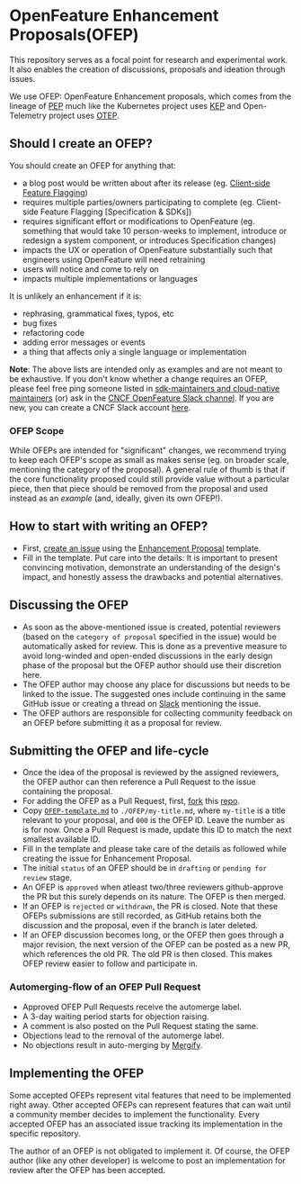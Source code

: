 # OpenFeature Enhancement Proposals(OFEP)

This repository serves as a focal point for research and experimental work.
It also enables the creation of discussions, proposals and ideation through issues.

We use OFEP: OpenFeature Enhancement proposals, which comes from the lineage of [PEP](https://peps.python.org/pep-0001/) much like the Kubernetes project uses [KEP](https://github.com/kubernetes/enhancements/blob/master/keps/README.md) and Open-Telemetry project uses [OTEP](https://github.com/open-telemetry/oteps/blob/main/README.md).

## Should I create an OFEP?

You should create an OFEP for anything that:

- a blog post would be written about after its release (eg. [Client-side Feature Flagging](https://openfeature.dev/blog/catering-to-the-client-side))
- requires multiple parties/owners participating to complete (eg. Client-side Feature Flagging [Specification & SDKs])
- requires significant effort or modifications to OpenFeature (eg. something that would take 10 person-weeks to implement, introduce or redesign a system component, or introduces Specification changes)
- impacts the UX or operation of OpenFeature substantially such that engineers using OpenFeature will need retraining
- users will notice and come to rely on
- impacts multiple implementations or languages

It is unlikely an enhancement if it is:
- rephrasing, grammatical fixes, typos, etc
- bug fixes
- refactoring code
- adding error messages or events
- a thing that affects only a single language or implementation

**Note**: The above lists are intended only as examples and are not meant to be exhaustive. If you don't know whether a change requires an OFEP, please feel free ping someone listed in [sdk-maintainers and cloud-native maintainers](https://github.com/orgs/open-feature/teams) (or) ask in the [CNCF OpenFeature Slack channel](https://cloud-native.slack.com/archives/C0344AANLA1). If you are new, you can create a CNCF Slack account [here](https://slack.cncf.io/).

### OFEP Scope

While OFEPs are intended for "significant" changes, we recommend trying to keep each OFEP's scope as small as makes sense (eg. on broader scale, mentioning the category of the proposal). A general rule of thumb is that if the core functionality proposed could still provide value without a particular piece, then that piece should be removed from the proposal and used instead as an *example* (and, ideally, given its own OFEP!).

## How to start with writing an OFEP? 

- First, [create an issue](https://docs.github.com/en/issues/tracking-your-work-with-issues/creating-an-issue) using the [Enhancement Proposal](https://github.com/open-feature/ofep/issues/new?labels=OFEP&projects=&template=Proposal.yaml&title=%5BProposal%5D+) template.
- Fill in the template. Put care into the details: It is important to present convincing motivation, demonstrate an understanding of the design's impact, and honestly assess the drawbacks and potential alternatives.

## Discussing the OFEP

- As soon as the above-mentioned issue is created, potential reviewers (based on the `category of proposal` specified in the issue) would be automatically asked for review. This is done as a preventive measure to avoid long-winded and open-ended discussions in the early design phase of the proposal but the OFEP author should use their discretion here.
- The OFEP author may choose any place for discussions but needs to be linked to the issue. The suggested ones include continuing in the same GitHub issue or creating a thread on [Slack](https://cloud-native.slack.com/archives/C0344AANLA1) mentioning the issue. 
- The OFEP authors are responsible for collecting community feedback on an OFEP before submitting it as a proposal for review. 

## Submitting the OFEP and life-cycle

- Once the idea of the proposal is reviewed by the assigned reviewers, the OFEP author can then reference a Pull Request to the issue containing the proposal. 
- For adding the OFEP as a Pull Request, first, [fork](https://help.github.com/en/articles/fork-a-repo) this [repo](https://github.com/open-feature/ofep).
- Copy [`OFEP-template.md`](./OFEP-template.md) to `./OFEP/my-title.md`, where `my-title` is a title relevant to your proposal, and `000` is the OFEP ID. Leave the number as is for now. Once a Pull Request is made, update this ID to match the next smallest available ID.
- Fill in the template and please take care of the details as followed while creating the issue for Enhancement Proposal.
- The initial `status` of an OFEP should be in `drafting` or `pending for review` stage.
- An OFEP is `approved` when atleast two/three reviewers github-approve the PR but this surely depends on its nature. The OFEP is then merged.
- If an OFEP is `rejected` or `withdrawn`, the PR is closed. Note that these OFEPs submissions are still recorded, as GitHub retains both the discussion and the proposal, even if the branch is later deleted.
- If an OFEP discussion becomes long, or the OFEP then goes through a major revision, the next version of the OFEP can be posted as a new PR, which references the old PR. The old PR is then closed. This makes OFEP review easier to follow and participate in.

### Automerging-flow of an OFEP Pull Request

- Approved OFEP Pull Requests receive the automerge label.
- A 3-day waiting period starts for objection raising.
- A comment is also posted on the Pull Request stating the same.
- Objections lead to the removal of the automerge label.
- No objections result in auto-merging by [Mergify](https://mergify.com).

## Implementing the OFEP

Some accepted OFEPs represent vital features that need to be implemented right away. Other accepted OFEPs can represent features that can wait until a community member decides to implement the functionality. Every accepted OFEP has an associated issue tracking its implementation in the specific repository.

The author of an OFEP is not obligated to implement it. Of course, the OFEP author (like any other developer) is welcome to post an implementation for review after the OFEP has been accepted.
